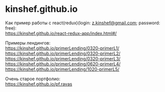 # kinshef.github.io

Как пример работы с react(redux)(login: z.kinshef@gmail.com; password: free): <br>
https://kinshef.github.io/react-redux-app/index.html#/

Примеры лендингов: <br>
https://kinshef.github.io/primerLending/0320-primerL1/ <br>
https://kinshef.github.io/primerLending/0320-primerL2/ <br>
https://kinshef.github.io/primerLending/0320-primerL3/ <br>
https://kinshef.github.io/primerLending/0620-primerL4/ <br>
https://kinshef.github.io/primerLending/1020-primerL5/ <br>

Очень старое портфолио: <br>
https://kinshef.github.io/pf.ravas
